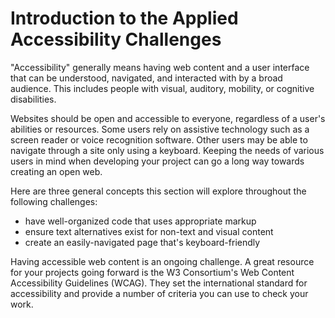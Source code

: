 # Introduction to the Applied Accessibility Challenges
"Accessibility" generally means having web content and a user interface that can be understood, navigated, and interacted with by a broad audience. This includes people with visual, auditory, mobility, or cognitive disabilities.

Websites should be open and accessible to everyone, regardless of a user's abilities or resources. Some users rely on assistive technology such as a screen reader or voice recognition software. Other users may be able to navigate through a site only using a keyboard. Keeping the needs of various users in mind when developing your project can go a long way towards creating an open web.

Here are three general concepts this section will explore throughout the following challenges:

* have well-organized code that uses appropriate markup
* ensure text alternatives exist for non-text and visual content
* create an easily-navigated page that's keyboard-friendly

Having accessible web content is an ongoing challenge. A great resource for your projects going forward is the W3 Consortium's Web Content Accessibility Guidelines (WCAG). They set the international standard for accessibility and provide a number of criteria you can use to check your work.
